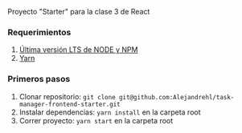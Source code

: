 Proyecto "Starter" para la clase 3 de React

### Requerimientos

1. [Última versión LTS de NODE y NPM](https://nodejs.org/en/)
2. [Yarn](https://classic.yarnpkg.com/en/docs/install/#mac-stable)

### Primeros pasos

1. Clonar repositorio: `git clone git@github.com:Alejandrehl/task-manager-frontend-starter.git`
2. Instalar dependencias: `yarn install` en la carpeta root
3. Correr proyecto: `yarn start` en la carpeta root
